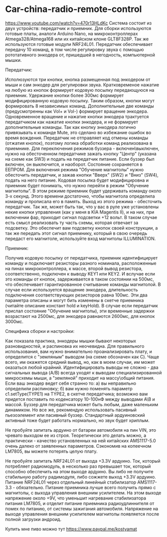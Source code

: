 # Car-china-radio-remote-control
https://www.youtube.com/watch?v=470r13HLdKc
Система состоит из двух устройств: передатчик и приемник. Для сборки используются готовые платы, аналоги Arduino Nano, на микроконтроллерах Atmega328/Atmega168 или их китайском клоне GLT8F328P. Так же используются готовые модули NRF24L01. Передатчик обеспечивает передачу 10 команд, в том числе регулировку звука с помощью рототативного энкодера от, пришедшей в негодность, компьютерной мышки.

Передатчик:

Исполюзуются три кнопки, кнопка размещенная под энкодером от мыши и сам энкодер для регулировки звука.
Кратковременое нажатие на любую из кнопок формирует кодовую посылку передающуюся на приемник. Удержание кнопки более 300мс формирует модифицированную кодовую посылку. Таким образом, кнопки могут формировать 8 независимых команд. Дополнительные две команды (предусмотренны как Vol+ и Vol-) формирует вращение энкодера.
Одновременное вращение и нажатие кнопки энкодера трактуется передатчиком как нажатие кнопки энкодера, и не формирует дополнительные команды. Так как кнопку энкодера логично привязывать к команде Mute, это сделано во избежание ошибок во время вождения.
Передатчик не отправляет код отмены команды (отжатия кнопок), поэтому логика обработки команд реализована в приемнике.
Для переключения режимов буззера - включен\выключен, нужно на обесточенном передатчике зажать кнопку "Центр" (указана на схеме как SW3) и подать на передатчик питание. Если буззер был включен, он выключится, и наоборот. Состояние сохраняется в ЕЕПРОМ.
Для включения режима "Обучение магнитолы" нужно обесточить передатчик, и зажав кнопки "Вверх" (SW2) и "Вниз" (SW4), подать на него питание. Кодовая посылка будет модифицировна и приемник будет понимать, что нужно перейти в режим "Обучение магнитолы". В этом режиме приемник будет удерживать команду около 3-х секунд. Этого времени достаточно, чтобы магнитола определила команду и прописала его в память. Выход из этого режима - обесточить передатчик.
Так же, может быть так, что у вас в руле уже установлены некие кнопки управления (как у меня в KIA Magentis II), и на них, при включении фар, приходит сигнал подсветки +12 вольт. В таком случае есть смысл реализовать ту часть схемы, которая отвечает за подсветку. Это обеспечит вам подсветку кнопок своей конструкции, а так же передать этот сигнал приемнику, который в свою очередь передаст его магнитоле, используйте вход магнитолы ILLUMINATION.

Приемник:

Получив кодовую посылку от передатчика, приемник идентифицирует команду и подключает резисторы разного номинала, расположенные на пинах микроконтроллера, к массе, второй вывод резистора, соответственно, подключен к выводу KEY1 или KEY2. И вслучае если это команды от кнопок, задерживается в таком состоянии на 500мс, что обеспечивает гарантированное считывание команды магнитолой. В случае если используется вращение энкодера, длительность подключения соответствующих резисторов равна 100мс.
Эти два параметра описаны и могут бить изменены в скетче приемника (читайте описание констант hold и keyHold).
В случае если передатчик прислал состояние "Обучение магнитолы), эти временные задержки возрастают на 2500мс, для энкодера равнаются 2600мс, для кнопок 3000мс.


Специфика сборки и настройки:

Как показала практика, энкодеры мышки бывают некоторых разновидностей, и распиновка их неочевидна. Для правильного использования, вам нужно внимательно проанализировать плату, и определится с "земляным" выводом (на схеме обозначен как C). Чаще всего, им окажется средний вывод, но, как в моем случаи, им может оказаться любой крайний. Идентифицировать выводы не сложно -  два сигнальных вывода (A/B) всегда уходят к выводам специализированной микросхемы мыши, а "земляной" приходит на массу\общий питания.
Если ваш энкодер ведет себя странно то: а) вы неправильно определили распиновку; б) вам нужно поменять параметр c1.setType(TYPE1) на TYPE2, в скетче передатчика; возможно вам придется поставить по коденсатору 10-100нФ между выводами A\B и массой.
Буззер для передатчика может быть любым, даже маленьким динамиком. Но все же, рекомендую использовать пасивный пьезоэлемент или пасивный буззер. Стандартный ардуиновский активный тоже будет работать нормально, но звук будет хриплым.

Не пробуйте запитать ардуино от батареи автомобиля на пин VIN, это чревато выходом ее из строя. Теоретически это делать можно, а практически - качество установленных на ней китайских AMS1117-5.0 очень далеко от заявленных параметров. Сэкономив на копеечном LM7805, вы можете потерять целую плату.

Не пробуйте запитать NRF24L01 от выхода +3.3V ардуино. Ток, который потребляет радиомодуль, в несколько раз превышает ток, который способно обеспечить на этом выходе ардуино. Вы либо не получите стабильную работу радимодуля, либо сожжете выход +3.3V ардуино. Питание NRF24L01 через отдельный линейный стабилизатор AMS1117-3.3 - обязательно.
Питание приемника лучше всего получить прямо с магнитолы, с выхода управления внешним усилителем. На этом выходе напряжение около +9V, что уменьшит нагревание стабилизатора питания LM7805, и отделит питание приемника радиоудлиннителя от помех по питанию, от системы зажигания автомобиля. Напряжение на выходе управления внешним усилителем магнитолы появляется после полной загрузки андроид.

Купить мне пиво можно тут https://www.paypal.me/kostyamat
